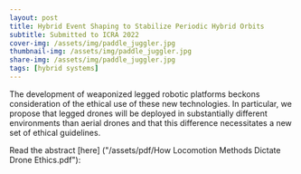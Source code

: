 ```yaml
---
layout: post
title: Hybrid Event Shaping to Stabilize Periodic Hybrid Orbits
subtitle: Submitted to ICRA 2022
cover-img: /assets/img/paddle_juggler.jpg
thumbnail-img: /assets/img/paddle_juggler.jpg
share-img: /assets/img/paddle_juggler.jpg
tags: [hybrid systems]
---
```


The development of weaponized legged robotic platforms beckons consideration of the ethical use of these new technologies. In particular, we propose that legged drones will be deployed in substantially different environments than aerial drones and that this difference necessitates a new set of ethical guidelines.

Read the abstract [here] ("/assets/pdf/How Locomotion Methods Dictate Drone Ethics.pdf"):


